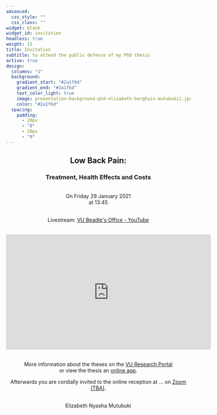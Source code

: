 ```yaml
---
advanced:
  css_style: ""
  css_class: ""
widget: blank
widget_id: invitation
headless: true
weight: 15
title: Invitation
subtitle: to attend the public defence of my PhD thesis
active: true
design:
  columns: "1"
  background:
    gradient_start: "#2a1f6d"
    gradient_end: "#2a1f6d"
    text_color_light: true
    image: presentation-background-phd-elizabeth-berghuis-mutubuki1.jpg
    color: "#2a1f6d"
  spacing:
    padding:
      - 20px
      - "0"
      - 20px
      - "0"
---
```

<div align="center">

## **Low Back Pain:**
### **Treatment, Health Effects and Costs**

<br>
On Friday 29 January 2021  
<br>
at 13:45  

<br>Livestream: [VU Beadle's Office - YouTube](https://www.youtube.com/channel/UCnN8TaVYe83472ewz9CH9HA)

<br>  
<iframe width="560" height="315" src="https://www.youtube-nocookie.com/embed/x5r21NE6728" frameborder="0" allow="accelerometer; autoplay; clipboard-write; encrypted-media; gyroscope; picture-in-picture" allowfullscreen></iframe>

<br>More information about the theses on the [VU Research Portal](https://research.vu.nl/en/publications/low-back-pain-treatment-health-effects-and-costs)
<br>or view the thesis an [online app](https://www.blurb.com/bookshare/app/index.html?bookId=10480016).

Afterwards you are cordially invited to the online reception at ... on [Zoom (TBA)](<>).

<br>Elizabeth Nyasha Mutubuki

</div>